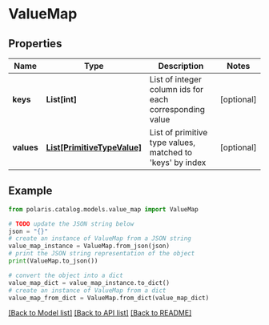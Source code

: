 # ValueMap


## Properties

Name | Type | Description | Notes
------------ | ------------- | ------------- | -------------
**keys** | **List[int]** | List of integer column ids for each corresponding value | [optional] 
**values** | [**List[PrimitiveTypeValue]**](PrimitiveTypeValue.md) | List of primitive type values, matched to &#39;keys&#39; by index | [optional] 

## Example

```python
from polaris.catalog.models.value_map import ValueMap

# TODO update the JSON string below
json = "{}"
# create an instance of ValueMap from a JSON string
value_map_instance = ValueMap.from_json(json)
# print the JSON string representation of the object
print(ValueMap.to_json())

# convert the object into a dict
value_map_dict = value_map_instance.to_dict()
# create an instance of ValueMap from a dict
value_map_from_dict = ValueMap.from_dict(value_map_dict)
```
[[Back to Model list]](../README.md#documentation-for-models) [[Back to API list]](../README.md#documentation-for-api-endpoints) [[Back to README]](../README.md)


